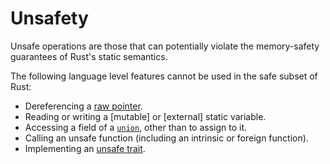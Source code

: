 # Unsafety

Unsafe operations are those that can potentially violate the memory-safety
guarantees of Rust's static semantics.

The following language level features cannot be used in the safe subset of
Rust:

- Dereferencing a [raw pointer].
- Reading or writing a [mutable] or [external] static variable.
- Accessing a field of a [`union`], other than to assign to it.
- Calling an unsafe function (including an intrinsic or foreign function).
- Implementing an [unsafe trait].

[`Copy`]: special-types-and-traits.md#copy
[`union`]: items/unions.md
[mutable static variable]: items/static-items.md#mutable-statics
[external static variable]: items/external-blocks.md
[raw pointer]: types/pointer.md
[unsafe trait]: items/traits.md#unsafe-traits
